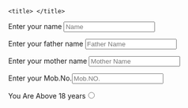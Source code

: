 
<html>
<head>
	
	<title> </title>
Enter your name <input type="text" name="" value="" placeholder="Name"><br/>

Enter your father name <input type="text" name="" value="" placeholder="Father Name"><br/>

Enter your mother name <input type="text" name="" value="" placeholder="Mother Name"><br/>

Enter your Mob.No.<input type="text" name="" value="" placeholder="Mob.NO."><br/>

You Are Above 18 years<input type="Radio" name="yes"> 

</head>
<body>

</body>
</html>
